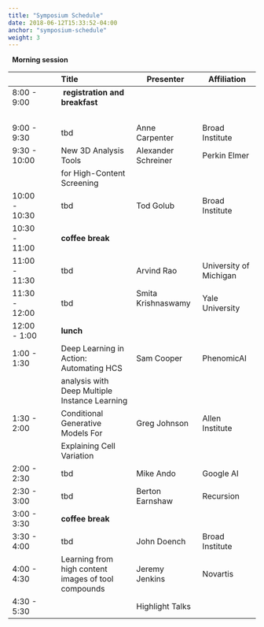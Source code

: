 ```yaml
---
title: "Symposium Schedule"
date: 2018-06-12T15:33:52-04:00
anchor: "symposium-schedule"
weight: 3
---
```

&nbsp;
**Morning session**

|         | &nbsp;&nbsp;&nbsp;|  Title     |  Presenter | Affiliation|
|:---------------|----|:-----------|---|---|
| 8:00 - 9:00   | | &nbsp;**registration and breakfast**&nbsp;  |   | |
|&nbsp;|||||
| 9:00 - 9:30   | | tbd                         | Anne Carpenter |  Broad Institute  |  
| 9:30 - 10:00  | | New 3D Analysis Tools    | Alexander Schreiner | Perkin Elmer   |   
|               | | for High-Content Screening  &nbsp;&nbsp;       | |
| 10:00 - 10:30 | |  tbd                        | Tod Golub | Broad Institute | 
| 10:30 - 11:00 | |  **coffee break**               |   |   
| 11:00 - 11:30 | | tbd                         |  Arvind Rao |  University of Michigan|  
| 11:30 - 12:00 | | tbd                         |  Smita Krishnaswamy  &nbsp;&nbsp;  | Yale University  |
| 12:00 - 1:00  | | **lunch**                       | | 
| 1:00 - 1:30 | | Deep Learning in Action: Automating HCS  | Sam Cooper  | PhenomicAI |
||| analysis with Deep Multiple Instance Learning ||
| 1:30 - 2:00 | | Conditional Generative Models For | Greg Johnson  | Allen Institute |
|||Explaining Cell Variation |||
| 2:00 - 2:30 | | tbd | Mike Ando  | Google AI|
| 2:30 - 3:00 | | tbd | Berton Earnshaw   |Recursion |
| 3:00 - 3:30 |   |  **coffee break**  | |
| 3:30 - 4:00 | | tbd | John Doench | Broad Institute  |
| 4:00 - 4:30 | |Learning from high content images of tool compounds  | Jeremy Jenkins | Novartis |
| 4:30 - 5:30 | |  | Highlight Talks   |  |
